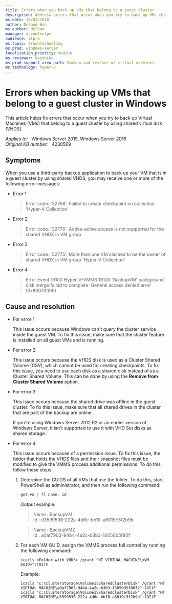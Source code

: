 ```yaml
---
title: Errors when you back up VMs that belong to a guest cluster
description: Address errors that occur when you try to back up VMs that belong to a guest cluster.
ms.date: 12/03/2020
author: Deland-Han
ms.author: delhan
manager: dscontentpm
audience: itpro
ms.topic: troubleshooting
ms.prod: windows-server
localization_priority: medium
ms.reviewer: kaushika
ms.prod-support-area-path: Backup and restore of virtual machines
ms.technology: hyper-v 
---
```

# Errors when backing up VMs that belong to a guest cluster in Windows

This article helps fix errors that occur when you try to back up Virtual Machines (VMs) that belong to a guest cluster by using shared virtual disk (VHDS).

_Applies to:_ &nbsp; Windows Server 2019, Windows Server 2016  
_Original KB number:_ &nbsp; 4230569

## Symptoms

When you use a third-party backup application to back up your VM that is in a guest cluster by using shared VHDS, you may receive one or more of the following error messages:

- Error 1

    > Error code: '32768'. Failed to create checkpoint on collection 'Hyper-V Collection'

- Error 2

    > Error code: '32770'. Active-active access is not supported for the shared VHDX in VM group

- Error 3

    > Error code: '32775'. More than one VM claimed to be the owner of shared VHDX in VM group 'Hyper-V Collection'

- Error 4

    > Error   Event 19100   Hyper-V-VMMS 19100    'BackupVM' background disk merge failed to complete: General access denied error (0x80070005)

## Cause and resolution

- For error 1

    This issue occurs because Windows can't query the cluster service inside the guest VM. To fix this issue, make sure that the cluster feature is installed on all guest VMs and is running.

- For error 2

    This issue occurs because the VHDS disk is used as a Cluster Shared Volume (CSV), which cannot be used for creating checkpoints. To fix this issue, you need to use each disk as a shared disk instead of as a Cluster Shared Volume. This can be done by using the **Remove from Cluster Shared Volume** option.

- For error 3

    This issue occurs because the shared drive was offline in the guest cluster. To fix this issue, make sure that all shared drives in the cluster that are part of the backup are online.

    If you're using Windows Server 2012 R2 or an earlier version of Windows Server, it isn't supported to use it with VHD Set disks as shared storage.

- For error 4

    This issue occurs because of a permission issue. To fix this issue, the folder that holds the VHDS files and their snapshot files must be modified to give the VMMS process additional permissions. To do this, follow these steps.

    1. Determine the GUIDS of all VMs that use the folder. To do this, start PowerShell as administrator, and then run the following command:

        ```powershell
        get-vm | fl name, id
        ```

        Output example:

        > Name : BackupVM  
        Id : d3599536-222a-4d6e-bb10-a6019c3f2b9b

        > Name : BackupVM2  
        Id : a0af7903-94b4-4a2c-b3b3-16050d5f80f

    2. For each VM GUID, assign the VMMS process full control by running the following command:

        ```console
        icacls <Folder with VHDS> /grant "NT VIRTUAL MACHINE\<VM GUID>":(OI)F
        ```

        Example:

        ```console
        icacls "c:\ClusterStorage\Volume1\SharedClusterDisk" /grant "NT VIRTUAL MACHINE\a0af7903-94b4-4a2c-b3b3-16050d5f80f2":(OI)F icacls "c:\ClusterStorage\Volume1\SharedClusterDisk" /grant "NT VIRTUAL MACHINE\d3599536-222a-4d6e-bb10-a6019c3f2b9b":(OI)F
        ```
